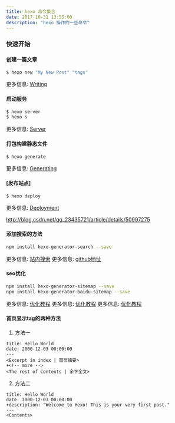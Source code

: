 ```yaml
---
title: hexo 命令集合
date: 2017-10-31 13:55:00
description: "hexo 操作的一些命令"
---
```



### 快速开始

#### 创建一篇文章

``` bash
$ hexo new "My New Post" "tags"
```

更多信息: [Writing](https://hexo.io/docs/writing.html)

#### 启动服务

``` bash
$ hexo server
$ hexo s
```

更多信息: [Server](https://hexo.io/docs/server.html)

#### 打包构建静态文件

``` bash
$ hexo generate
```

更多信息: [Generating](https://hexo.io/docs/generating.html)

#### [发布站点]

``` bash
$ hexo deploy
```

更多信息: [Deployment](https://hexo.io/docs/deployment.html)

http://blog.csdn.net/qq_23435721/article/details/50997275

#### 添加搜索的方法

``` bash
npm install hexo-generator-search --save
```

更多信息: [站内搜索](http://moxfive.coding.me/yelee/2.Basic-Usage/local-site-search.html)
更多信息: [github地址](https://github.com/PaicHyperionDev/hexo-generator-search)

#### seo优化

``` bash
npm install hexo-generator-sitemap --save
npm install hexo-generator-baidu-sitemap --save
```

更多信息: [优化教程](http://blog.csdn.net/qq_23435721/article/details/50997275)
更多信息: [优化教程](http://www.jianshu.com/p/86557c34b671)
更多信息: [优化教程](http://www.arao.me/2015/hexo-next-theme-optimize-seo/)


#### 首页显示tag的两种方法

1. 方法一
```
title: Hello World
date: 2000-12-03 00:00:00
---
<Excerpt in index | 首页摘要> 
+<!-- more -->
<The rest of contents | 余下全文>
```

2. 方法二
```
title: Hello World
date: 2000-12-03 00:00:00
+description: "Welcome to Hexo! This is your very first post."
---
<Contents>
```